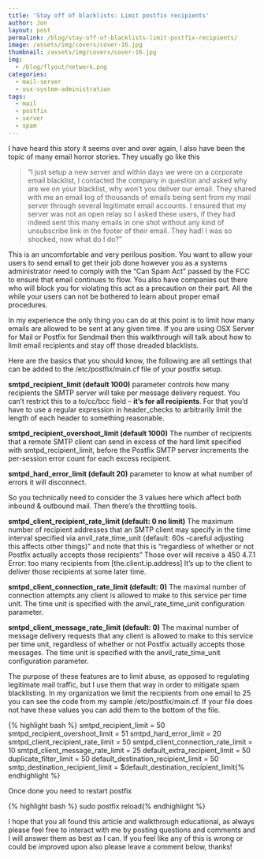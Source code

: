 ```yaml
---
title: 'Stay off of blacklists: Limit postfix recipients'
author: Jon
layout: post
permalink: /blog/stay-off-of-blacklists-limit-postfix-recipients/
image: /assets/img/covers/cover-16.jpg
thumbnail: /assets/img/covers/cover-16.jpg
img:
  - /blog/flyout/network.png
categories:
  - mail-server
  - osx-system-administration
tags:
  - mail
  - postfix
  - server
  - spam
---
```

I have heard this story it seems over and over again, I also have been the topic of many email horror stories. They usually go like this

> &#8220;I just setup a new server and within days we were on a corporate email blacklist, I contacted the company in question and asked why are we on your blacklist, why won&#8217;t you deliver our email. They shared with me an email log of thousands of emails being sent from my mail server through several legitimate email accounts. I ensured that my server was not an open relay so I asked these users, if they had indeed sent this many emails in one shot without any kind of unsubscribe link in the footer of their email. They had! I was so shocked, now what do I do?&#8221;

This is an uncomfortable and very perilous position. You want to allow your users to send email to get their job done however you as a systems administrator need to comply with the &#8220;Can Spam Act&#8221; passed by the FCC to ensure that email continues to flow. You also have companies out there who will block you for violating this act as a precaution on their part. All the while your users can not be bothered to learn about proper email procedures. 

In my experience the only thing you can do at this point is to limit how many emails are allowed to be sent at any given time. If you are using OSX Server for Mail or Postfix for Sendmail then this walkthrough will talk about how to limit email recipients and stay off those dreaded blacklists.

Here are the basics that you should know, the following are all settings that can be added to the /etc/postfix/main.cf file of your postfix setup.

**smtpd\_recipient\_limit (default 1000)** parameter controls how many recipients the SMTP server will take per message delivery request. You can&#8217;t restrict this to a to/cc/bcc field &#8211; **it&#8217;s for all recipients**. For that you&#8217;d have to use a regular expression in header_checks to arbitrarily limit the length of each header to something reasonable.

**smtpd\_recipient\_overshoot_limit (default 1000)** The number of recipients that a remote SMTP client can send in excess of the hard limit specified with smtpd\_recipient\_limit, before the Postfix SMTP server increments the per-session error count for each excess recipient.

**smtpd\_hard\_error_limit (default 20)** parameter to know at what number of errors it will disconnect. 

So you technically need to consider the 3 values here which affect both inbound & outbound mail. Then there&#8217;s the throttling tools.

**smtpd\_client\_recipient\_rate\_limit (default: 0 no limit)** The maximum number of recipient addresses that an SMTP client may specify in the time interval specified via anvil\_rate\_time_unit (default: 60s -careful adjusting this affects other things)&#8221; and note that this is &#8220;regardless of whether or not Postfix actually accepts those recipients&#8221; Those over will receive a 450 4.7.1 Error: too many recipients from [the.client.ip.address] It&#8217;s up to the client to deliver those recipients at some later time.

**smtpd\_client\_connection\_rate\_limit (default: 0)** The maximal number of connection attempts any client is allowed to make to this service per time unit. The time unit is specified with the anvil\_rate\_time_unit configuration parameter.

**smtpd\_client\_message\_rate\_limit (default: 0)** The maximal number of message delivery requests that any client is allowed to make to this service per time unit, regardless of whether or not Postfix actually accepts those messages. The time unit is specified with the anvil\_rate\_time_unit configuration parameter.

The purpose of these features are to limit abuse, as opposed to regulating legitimate mail traffic, but I use them that way in order to mitigate spam blacklisting. In my organization we limit the recipients from one email to 25 you can see the code from my sample /etc/postfix/main.cf. If your file does not have these values you can add them to the bottom of the file.

{% highlight bash %}
smtpd_recipient_limit = 50
smtpd_recipient_overshoot_limit = 51
smtpd_hard_error_limit = 20
smtpd_client_recipient_rate_limit = 50
smtpd_client_connection_rate_limit = 10
smtpd_client_message_rate_limit = 25
default_extra_recipient_limit = 50
duplicate_filter_limit = 50
default_destination_recipient_limit = 50
smtp_destination_recipient_limit = $default_destination_recipient_limit{% endhighlight %}

Once done you need to restart postfix

{% highlight bash %}
sudo postfix reload{% endhighlight %}

I hope that you all found this article and walkthrough educational, as always please feel free to interact with me by posting questions and comments and I will answer them as best as I can. If you feel like any of this is wrong or could be improved upon also please leave a comment below, thanks!

